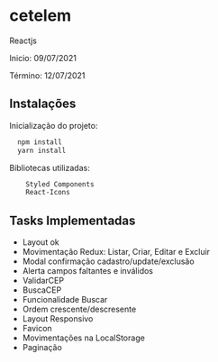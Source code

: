 # cetelem

Reactjs

Inicio: 09/07/2021

Término: 12/07/2021

## Instalações

Inicialização do projeto:

```bash
  npm install
  yarn install
```

Bibliotecas utilizadas:

```bash
    Styled Components
    React-Icons
```

## Tasks Implementadas

- Layout ok
- Movimentação Redux: Listar, Criar, Editar e Excluir
- Modal confirmação cadastro/update/exclusão
- Alerta campos faltantes e inválidos
- ValidarCEP
- BuscaCEP
- Funcionalidade Buscar
- Ordem crescente/descresente
- Layout Responsivo
- Favicon
- Movimentações na LocalStorage
- Paginação

